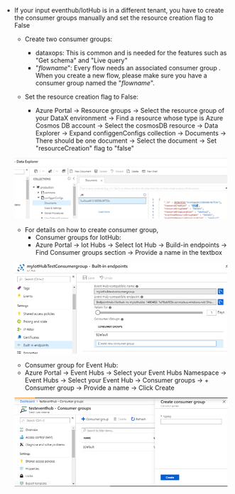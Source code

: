 
 - If your input eventhub/IotHub is in a different tenant, you have to create the consumer groups manually and set the resource creation flag to False
	- Create two consumer groups: 
		- dataxops: This is common and is needed for the features such as "Get schema" and "Live query"
		- "_flowname_": Every flow needs an associated consumer group . When you create a new flow, please make sure you have a consumer group named the "_flowname_".
		
	- Set the resource creation flag to False:
		- Azure Portal -> Resource groups -> Select the resource group of your DataX environment -> Find a resource whose type is Azure Cosmos DB account -> Select the cosmosDB resource -> Data Explorer -> Expand configgenConfigs collection -> Documents -> There should be one document -> Select the document -> Set "resourceCreation" flag to "false"

	![resourceCreationFalse](./tutorials/images/resourceCreationFalse.png)
	
	- For details on how to create consumer group,
	  - Consumer groups for IotHub: 
	  - Azure Portal -> Iot Hubs -> Select Iot Hub -> Build-in endpoints -> Find Consumer groups section -> Provide a name in the textbox
		
	![resourceCreationFalse](./tutorials/images/iotHubConsumerGroup.png)

	 - Consumer group for Event Hub: 
	 - Azure Portal -> Event Hubs -> Select your Event Hubs Namespace -> Event Hubs -> Select your Event Hub -> Consumer groups -> + Consumer group -> Provide a name -> Click Create
		
	![resourceCreationFalse](./tutorials/images/eventHubConsumerGroup.png)
		
